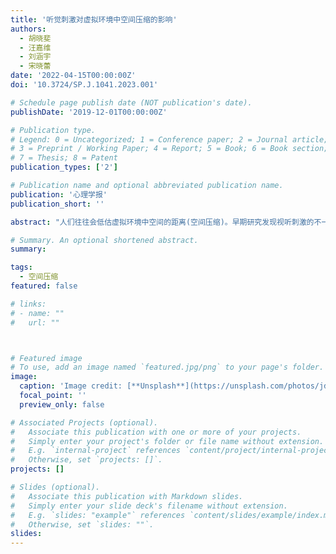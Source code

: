 ```yaml
---
title: '听觉刺激对虚拟环境中空间压缩的影响'
authors:
  - 胡晓斐
  - 汪嘉维
  - 刘涵宇
  - 宋晓蕾
date: '2022-04-15T00:00:00Z'
doi: '10.3724/SP.J.1041.2023.001'

# Schedule page publish date (NOT publication's date).
publishDate: '2019-12-01T00:00:00Z'

# Publication type.
# Legend: 0 = Uncategorized; 1 = Conference paper; 2 = Journal article;
# 3 = Preprint / Working Paper; 4 = Report; 5 = Book; 6 = Book section;
# 7 = Thesis; 8 = Patent
publication_types: ['2']

# Publication name and optional abbreviated publication name.
publication: '心理学报'
publication_short: ''

abstract: "人们往往会低估虚拟环境中空间的距离(空间压缩)。早期研究发现视听刺激的不一致会改善空间压缩,但听觉刺激在其中的作用及其影响效果需进一步研究。本研究首先探究了听觉刺激的有无对空间压缩的影响,接着操控视听刺激之间的物物距离进一步探究其对空间压缩的影响和改善。研究发现听觉刺激以两种方式影响空间压缩：听觉刺激的存在可以改善空间压缩;空间压缩与视听刺激的物物距离负相关。研究建议为了改善空间压缩, 视听刺激应当同时呈现且物物距离至少为 1 m。"

# Summary. An optional shortened abstract.
summary: 

tags:
  - 空间压缩
featured: false

# links:
# - name: ""
#   url: ""



# Featured image
# To use, add an image named `featured.jpg/png` to your page's folder.
image:
  caption: 'Image credit: [**Unsplash**](https://unsplash.com/photos/jdD8gXaTZsc)'
  focal_point: ''
  preview_only: false

# Associated Projects (optional).
#   Associate this publication with one or more of your projects.
#   Simply enter your project's folder or file name without extension.
#   E.g. `internal-project` references `content/project/internal-project/index.md`.
#   Otherwise, set `projects: []`.
projects: []

# Slides (optional).
#   Associate this publication with Markdown slides.
#   Simply enter your slide deck's filename without extension.
#   E.g. `slides: "example"` references `content/slides/example/index.md`.
#   Otherwise, set `slides: ""`.
slides:
---
```


